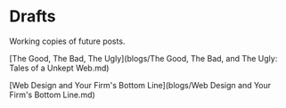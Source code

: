 # Drafts
Working copies of future posts. 

[The Good, The Bad, The Ugly](blogs/The Good, The Bad, and The Ugly: Tales of a Unkept Web.md)

[Web Design and Your Firm's Bottom Line](blogs/Web Design and Your Firm's Bottom Line.md)
